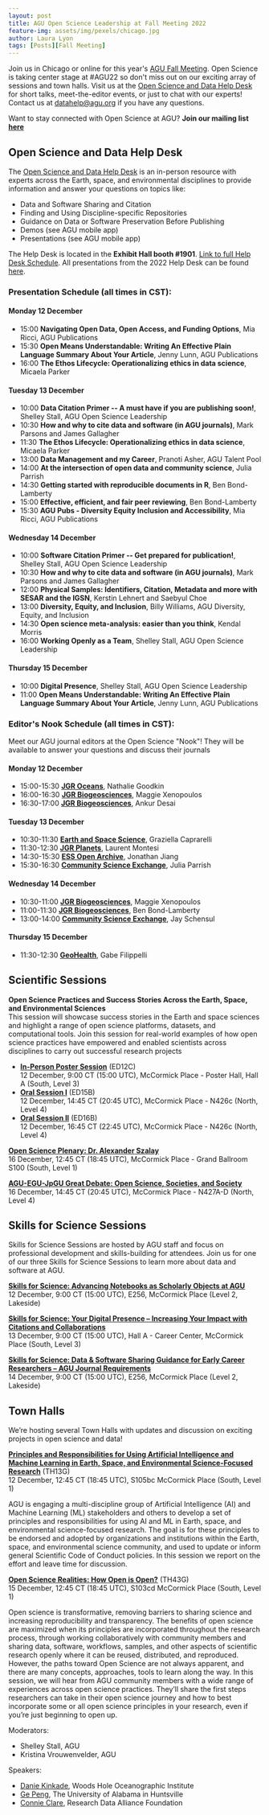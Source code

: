 ```yaml
---
layout: post
title: AGU Open Science Leadership at Fall Meeting 2022
feature-img: assets/img/pexels/chicago.jpg
author: Laura Lyon
tags: [Posts][Fall Meeting]
---
```


Join us in Chicago or online for this year's [AGU Fall Meeting](https://www.agu.org/Fall-Meeting). Open Science is taking center stage at #AGU22 so don't miss out on our exciting array of sessions and town halls. Visit us at the [Open Science and Data Help Desk](https://www.esipfed.org/data-help-desk-at-agu-2022) for short talks, meet-the-editor events, or just to chat with our experts! Contact us at [datahelp@agu.org](mailto:datahelp@agu.org) if you have any questions. 

Want to stay connected with Open Science at AGU? **Join our mailing list [here](https://forms.monday.com/forms/b4284b3ea07f6e4d801f03451d5f7ac4?r=use1)**

## Open Science and Data Help Desk
The [Open Science and Data Help Desk](https://www.esipfed.org/data-help-desk-at-agu-2022) is an in-person resource with experts across the Earth, space, and environmental disciplines to provide information and answer your questions on topics like:  
- Data and Software Sharing and Citation  
- Finding and Using Discipline-specific Repositories  
- Guidance on Data or Software Preservation Before Publishing  
- Demos (see AGU mobile app)  
- Presentations (see AGU mobile app)  

The Help Desk is located in the **Exhibit Hall booth #1901**. [Link to full Help Desk Schedule](http://esipfed.org/DataHelpAGU22-schedule). All presentations from the 2022 Help Desk can be found [here](https://dx.doi.org/10.5281/zenodo.7465428).  

### Presentation Schedule (all times in CST):
#### Monday 12 December
- 15:00 **Navigating Open Data, Open Access, and Funding Options**, Mia Ricci, AGU Publications
- 15:30 **Open Means Understandable: Writing An Effective Plain Language Summary About Your Article**, Jenny Lunn, AGU Publications
- 16:00 **The Ethos Lifecycle: Operationalizing ethics in data science**, Micaela Parker

#### Tuesday 13 December
- 10:00 **Data Citation Primer -- A must have if you are publishing soon!**, Shelley Stall, AGU Open Science Leadership
- 10:30 **How and why to cite data and software (in AGU journals)**, Mark Parsons and James Gallagher
- 11:30 **The Ethos Lifecycle: Operationalizing ethics in data science**, Micaela Parker
- 13:00 **Data Management and my Career**, Pranoti Asher, AGU Talent Pool
- 14:00 **At the intersection of open data and community science**, Julia Parrish
- 14:30 **Getting started with reproducible documents in R**, Ben Bond-Lamberty
- 15:00 **Effective, efficient, and fair peer reviewing**, Ben Bond-Lamberty
- 15:30 **AGU Pubs - Diversity Equity Inclusion and Accessibility**, Mia Ricci, AGU Publications

#### Wednesday 14 December
- 10:00 **Software Citation Primer -- Get prepared for publication!**, Shelley Stall, AGU Open Science Leadership
- 10:30 **How and why to cite data and software (in AGU journals)**, Mark Parsons and James Gallagher
- 12:00 **Physical Samples: Identifiers, Citation, Metadata and more with SESAR and the IGSN**, Kerstin Lehnert and Saebyul Choe
- 13:00 **Diversity, Equity, and Inclusion**, Billy Williams, AGU Diversity, Equity, and Inclusion
- 14:30 **Open science meta-analysis: easier than you think**, Kendal Morris
- 16:00 **Working Openly as a Team**, Shelley Stall, AGU Open Science Leadership

#### Thursday 15 December
- 10:00 **Digital Presence**, Shelley Stall, AGU Open Science Leadership
- 11:00 **Open Means Understandable: Writing An Effective Plain Language Summary About Your Article**, Jenny Lunn, AGU Publications

### Editor's Nook Schedule (all times in CST):  
Meet our AGU journal editors at the Open Science "Nook"! They will be available to answer your questions and discuss their journals

#### Monday 12 December
- 15:00-15:30 **[JGR Oceans](https://agupubs.onlinelibrary.wiley.com/journal/21699291)**, Nathalie Goodkin 
- 16:00-16:30 **[JGR Biogeosciences](https://agupubs.onlinelibrary.wiley.com/journal/21698961)**, Maggie Xenopoulos
- 16:30-17:00 **[JGR Biogeosciences](https://agupubs.onlinelibrary.wiley.com/journal/21698961)**, Ankur Desai

#### Tuesday 13 December
- 10:30-11:30 **[Earth and Space Science](https://agupubs.onlinelibrary.wiley.com/journal/23335084)**, Graziella Caprarelli
- 11:30-12:30 **[JGR Planets](https://agupubs.onlinelibrary.wiley.com/journal/21699100)**, Laurent Montesi
- 14:30-15:30 **[ESS Open Archive](https://essopenarchive.org/)**, Jonathan Jiang
- 15:30-16:30 **[Community Science Exchange](https://communitysci.org/)**, Julia Parrish

#### Wednesday 14 December
- 10:30-11:00 **[JGR Biogeosciences](https://agupubs.onlinelibrary.wiley.com/journal/21698961)**, Maggie Xenopoulos
- 11:00-11:30 **[JGR Biogeosciences](https://agupubs.onlinelibrary.wiley.com/journal/21698961)**, Ben Bond-Lamberty
- 13:00-14:00 **[Community Science Exchange](https://communitysci.org/)**, Jay Schensul

#### Thursday 15 December
- 11:30-12:30 **[GeoHealth](https://agupubs.onlinelibrary.wiley.com/journal/24711403)**, Gabe Filippelli



## Scientific Sessions

**Open Science Practices and Success Stories Across the Earth, Space, and Environmental Sciences**  
This session will showcase success stories in the Earth and space sciences and highlight a range of open science platforms, datasets, and computational tools. Join this session for real-world examples of how open science practices have empowered and enabled scientists across disciplines to carry out successful research projects

- **[In-Person Poster Session](https://agu.confex.com/agu/fm22/meetingapp.cgi/Session/161155)** (ED12C)  
12 December, 9:00 CT (15:00 UTC), McCormick Place - Poster Hall, Hall A (South, Level 3)
- **[Oral Session I](https://agu.confex.com/agu/fm22/meetingapp.cgi/Session/165609)** (ED15B)  
12 December, 14:45 CT (20:45 UTC), McCormick Place - N426c (North, Level 4)
- **[Oral Session II](https://agu.confex.com/agu/fm22/meetingapp.cgi/Session/165616)** (ED16B)  
12 December, 16:45 CT (22:45 UTC), McCormick Place - N426c (North, Level 4)

**[Open Science Plenary: Dr. Alexander Szalay](https://agu.confex.com/agu/fm22/meetingapp.cgi/Session/165616)**  
16 December, 12:45 CT (18:45 UTC), McCormick Place - Grand Ballroom S100 (South, Level 1)

**[AGU-EGU-JpGU Great Debate: Open Science, Societies, and Society](https://agu.confex.com/agu/fm22/meetingapp.cgi/Session/161020)**  
16 December, 14:45 CT (20:45 UTC), McCormick Place - N427A-D (North, Level 4)



## Skills for Science Sessions

Skills for Science Sessions are hosted by AGU staff and focus on professional development and skills-building for attendees. Join us for one of our three Skills for Science Sessions to learn more about data and software at AGU. 

**[Skills for Science: Advancing Notebooks as Scholarly Objects at AGU](https://agu.confex.com/agu/fm22/meetingapp.cgi/Session/159503)**  
12 December, 9:00 CT (15:00 UTC), E256, McCormick Place (Level 2, Lakeside)

**[Skills for Science: Your Digital Presence – Increasing Your Impact with Citations and Collaborations](https://agu.confex.com/agu/fm22/meetingapp.cgi/Session/159821)**  
13 December, 9:00 CT (15:00 UTC), Hall A - Career Center, McCormick Place (South, Level 3)

**[Skills for Science: Data & Software Sharing Guidance for Early Career Researchers – AGU Journal Requirements](https://agu.confex.com/agu/fm22/meetingapp.cgi/Session/159946)**  
14 December, 9:00 CT (15:00 UTC), E256, McCormick Place (Level 2, Lakeside)



## Town Halls
We’re hosting several Town Halls with updates and discussion on exciting projects in open science and data! 

**[Principles and Responsibilities for Using Artificial Intelligence and Machine Learning in Earth, Space, and Environmental Science-Focused Research](https://agu.confex.com/agu/fm22/meetin)** (TH13G)  
12 December, 12:45 CT (18:45 UTC), S105bc McCormick Place (South, Level 1)

AGU is engaging a multi-discipline group of Artificial Intelligence (AI) and Machine Learning (ML) stakeholders and others to develop a set of principles and responsibilities for using AI and ML in Earth, space, and environmental science-focused research. The goal is for these principles to be endorsed and adopted by organizations and institutions within the Earth, space, and environmental science community, and used to update or inform general Scientific Code of Conduct policies. In this session we report on the effort and leave time for discussion.

**[Open Science Realities: How Open is Open?](https://agu.confex.com/agu/fm22/meetingapp.cgi/Session/161143)** (TH43G)  
15 December, 12:45 CT (18:45 UTC), S103cd McCormick Place (South, Level 1)

Open science is transformative, removing barriers to sharing science and increasing reproducibility and transparency. The benefits of open science are maximized when its principles are incorporated throughout the research process, through working collaboratively with community members and sharing data, software, workflows, samples, and other aspects of scientific research openly where it can be reused, distributed, and reproduced. However, the paths toward Open Science are not always apparent, and there are many concepts, approaches, tools to learn along the way. In this session, we will hear from AGU community members with a wide range of experiences across open science practices. They’ll share the first steps researchers can take in their open science journey and how to best incorporate some or all open science principles in your research, even if you’re just beginning to open up.

Moderators:
- Shelley Stall, AGU
- Kristina Vrouwenvelder, AGU

Speakers: 
- [Danie Kinkade](https://orcid.org/0000-0002-1134-7347), Woods Hole Oceanographic Institute
- [Ge Peng](https://orcid.org/0000-0002-1986-9115), The University of Alabama in Huntsville
- [Connie Clare](https://orcid.org/0000-0002-4369-196X), Research Data Alliance Foundation
